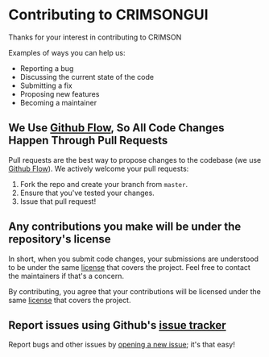# Contributing to CRIMSONGUI
Thanks for your interest in contributing to CRIMSON

Examples of ways you can help us:
- Reporting a bug
- Discussing the current state of the code
- Submitting a fix
- Proposing new features
- Becoming a maintainer

## We Use [Github Flow](https://guides.github.com/introduction/flow/index.html), So All Code Changes Happen Through Pull Requests
Pull requests are the best way to propose changes to the codebase (we use [Github Flow](https://guides.github.com/introduction/flow/index.html)). We actively welcome your pull requests:

1. Fork the repo and create your branch from `master`.
2. Ensure that you've tested your changes.
3. Issue that pull request!

## Any contributions you make will be under the repository's license
In short, when you submit code changes, your submissions are understood to be under the same [license](LICENSE.txt) that covers the project. Feel free to contact the maintainers if that's a concern.

By contributing, you agree that your contributions will be licensed under the same [license](LICENSE.txt) that covers the project.

## Report issues using Github's [issue tracker](https://github.com/carthurs/CRIMSONFlowsolver/issues)
Report bugs and other issues by [opening a new issue](https://github.com/carthurs/CRIMSONGUI/issues/new/choose); it's that easy!
